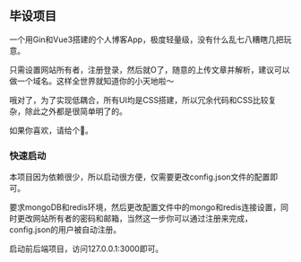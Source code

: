 ## 毕设项目

一个用Gin和Vue3搭建的个人博客App，极度轻量级，没有什么乱七八糟瞎几把玩意。

只需设置网站所有者，注册登录，然后就O了，随意的上传文章并解析，建议可以做一个域名。这样全世界就知道你的小天地啦～

哦对了，为了实现低耦合，所有UI均是CSS搭建，所以冗余代码和CSS比较复杂，除此之外都是很简单明了的。

如果你喜欢，请给个🌟。

### 快速启动
本项目因为依赖很少，所以启动很方便，仅需要更改config.json文件的配置即可。

要求mongoDB和redis环境，然后更改配置文件中的mongo和redis连接设置，同时更改网站所有者的密码和邮箱，当然这一步你可以通过注册来完成，config.json的用户被自动注册。

启动前后端项目，访问127.0.0.1:3000即可。
